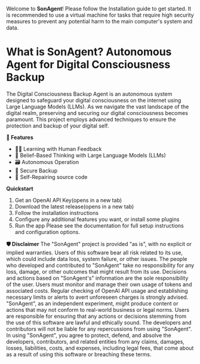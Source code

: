 Welcome to **SonAgent**! Please follow the Installation guide to get started.
It is recommended to use a virtual machine for tasks that require high security measures to prevent any potential harm to the main computer's system and data.


# What is SonAgent? Autonomous Agent for Digital Consciousness Backup

The Digital Consciousness Backup Agent is an autonomous system designed to safeguard your digital consciousness on the internet using Large Language Models (LLMs). As we navigate the vast landscape of the digital realm, preserving and securing our digital consciousness becomes paramount. This project employs advanced techniques to ensure the protection and backup of your digital self.

**🚀 Features**
*	🙋‍♂️ Learning with Human Feedback
*	🧠 Belief-Based Thinking with Large Language Models (LLMs)
* 🗃️ Autonomous Operation
* 🔗 Secure Backup
* 🔌 Self-Repairing source code

**Quickstart**
1.	Get an OpenAI API Key(opens in a new tab)
2.	Download the latest release(opens in a new tab)
3.	Follow the installation instructions
4.	Configure any additional features you want, or install some plugins
5.	Run the app
Please see the documentation for full setup instructions and configuration options.

**🛡 Disclaimer**
The "SonAgent" project is provided "as is", with no explicit or implied warranties. Users of this software bear all risk related to its use, which could include data loss, system failure, or other issues.
The people who developed and contributed to "SonAgent" take no responsibility for any loss, damage, or other outcomes that might result from its use. Decisions and actions based on "SonAgent's" information are the sole responsibility of the user.
Users must monitor and manage their own usage of tokens and associated costs. Regular checking of OpenAI API usage and establishing necessary limits or alerts to avert unforeseen charges is strongly advised.
"SonAgent", as an independent experiment, might produce content or actions that may not conform to real-world business or legal norms. Users are responsible for ensuring that any actions or decisions stemming from the use of this software are lawful and ethically sound. The developers and contributors will not be liable for any repercussions from using "SonAgent".
In using "SonAgent", you agree to protect, defend, and absolve the developers, contributors, and related entities from any claims, damages, losses, liabilities, costs, and expenses, including legal fees, that come about as a result of using this software or breaching these terms.

